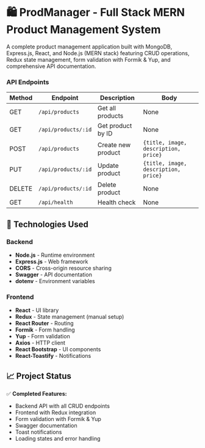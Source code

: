 # 🛍️ ProdManager - Full Stack MERN Product Management System

A complete product management application built with MongoDB, Express.js, React, and Node.js (MERN stack) featuring CRUD operations, Redux state management, form validation with Formik & Yup, and comprehensive API documentation.

### API Endpoints

| Method | Endpoint            | Description        | Body                                 |
| ------ | ------------------- | ------------------ | ------------------------------------ |
| GET    | `/api/products`     | Get all products   | None                                 |
| GET    | `/api/products/:id` | Get product by ID  | None                                 |
| POST   | `/api/products`     | Create new product | `{title, image, description, price}` |
| PUT    | `/api/products/:id` | Update product     | `{title, image, description, price}` |
| DELETE | `/api/products/:id` | Delete product     | None                                 |
| GET    | `/api/health`       | Health check       | None                                 |

## 🧰 Technologies Used

### Backend

- **Node.js** - Runtime environment
- **Express.js** - Web framework
- **CORS** - Cross-origin resource sharing
- **Swagger** - API documentation
- **dotenv** - Environment variables

### Frontend

- **React** - UI library
- **Redux** - State management (manual setup)
- **React Router** - Routing
- **Formik** - Form handling
- **Yup** - Form validation
- **Axios** - HTTP client
- **React Bootstrap** - UI components
- **React-Toastify** - Notifications

## 📈 Project Status

✅ **Completed Features:**

- Backend API with all CRUD endpoints
- Frontend with Redux integration
- Form validation with Formik & Yup
- Swagger documentation
- Toast notifications
- Loading states and error handling
